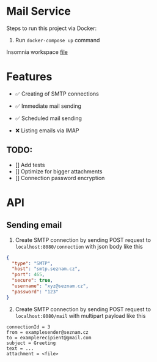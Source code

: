 # Mail Service

Steps to run this project via Docker:

1. Run `docker-compose up` command

Insomnia workspace
[file](.insomnia\insomnia-workspace.json)

# Features

- ✅ Creating of SMTP connections
- ✅ Immediate mail sending
- ✅ Scheduled mail sending

- ❌ Listing emails via IMAP

## TODO:

- [] Add tests
- [] Optimize for bigger attachments
- [] Connection password encryption

# API

## Sending email

1. Create SMTP connection by sending POST request to `localhost:8080/connection` with json body like this

```json
{
  "type": "SMTP",
  "host": "smtp.seznam.cz",
  "port": 465,
  "secure": true,
  "username": "xyz@seznam.cz",
  "password": "123"
}
```


2. Create SMTP connection by sending POST request to `localhost:8080/mail` with multipart payload like this

```
connectionId = 3
from = examplesender@seznam.cz
to = examplerecipient@gmail.com
subject = Greeting
text = ...
attachment = <file>
```